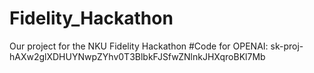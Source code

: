 # Fidelity_Hackathon
Our project for the NKU Fidelity Hackathon
#Code for OPENAI:
sk-proj-hAXw2glXDHUYNwpZYhv0T3BlbkFJSfwZNlnkJHXqroBKl7Mb
